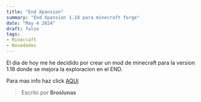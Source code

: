 ```yaml
---
title: "End Xpansion"
summary: "End Xpansion 1.18 para minecraft forge"
date: "May 4 2024"
draft: false
tags:
- Minecraft
- Novedades
---
```

El dia de hoy me he decidido por crear un mod de minecraft para la version 1.18 donde se mejora la exploracion en el END.

Para mas info haz click [AQUí](/projects/minecraft/end-xpansion)

> Escrito por **Broslunas**